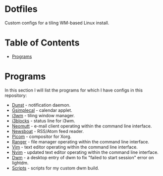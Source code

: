 # Dotfiles

Custom configs for a tiling WM-based Linux install.

Table of Contents
=================
* [Programs](#Programs)


# Programs

In this section I will list the programs for which I have configs in this repository:

* [Dunst](tree/master/dunst/) - notification daemon.
* [Gsimplecal](tree/master/gsimplecal/) - calendar applet.
* [i3wm](/tree/master/i3/) - tiling window manager.
* [i3blocks](tree/master/i3blocks/) - status line for i3wm.
* [Neomutt](tree/master/mutt/) - e-mail client operating within the command line interface.
* [Newsboat](tree/master/newsboat_config/) - RSS/Atom feed reader.
* [Picom](tree/master/picom/) - compositor for Xorg.
* [Ranger](tree/master/ranger/) - file manager operating within the command line interface.
* [Vim](tree/master/.vimrc) - text editor operating within the command line interface.
* [Nvim](tree/master/init.vim) - updated text editor operating within the command line interface.
* [Dwm](tree/master/dwm.desktop) - a desktop entry of dwm to fix "failed to start session" error on lightdm.
* [Scripts](tree/master/.local/bin/) - scripts for my custom dwm build.
